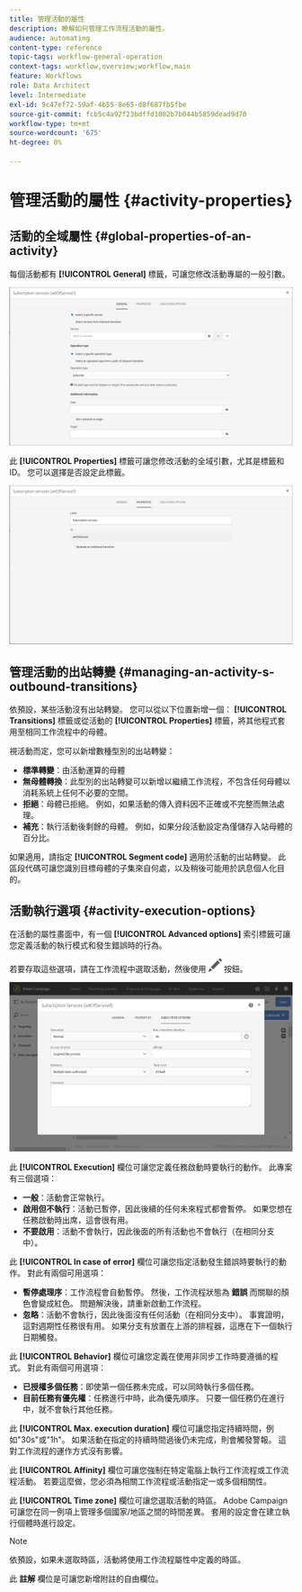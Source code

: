```yaml
---
title: 管理活動的屬性
description: 瞭解如何管理工作流程活動的屬性。
audience: automating
content-type: reference
topic-tags: workflow-general-operation
context-tags: workflow,overview;workflow,main
feature: Workflows
role: Data Architect
level: Intermediate
exl-id: 9c47ef72-59af-4b55-8e65-d8f687fb5fbe
source-git-commit: fcb5c4a92f23bdffd1082b7b044b5859dead9d70
workflow-type: tm+mt
source-wordcount: '675'
ht-degree: 0%

---
```


# 管理活動的屬性 {#activity-properties}

## 活動的全域屬性 {#global-properties-of-an-activity}

每個活動都有 **[!UICONTROL General]** 標籤，可讓您修改活動專屬的一般引數。

![](assets/activity-properties.png)

此 **[!UICONTROL Properties]** 標籤可讓您修改活動的全域引數，尤其是標籤和ID。 您可以選擇是否設定此標籤。

![](assets/activity-properties2.png)

## 管理活動的出站轉變 {#managing-an-activity-s-outbound-transitions}

依預設，某些活動沒有出站轉變。 您可以從以下位置新增一個： **[!UICONTROL Transitions]** 標籤或從活動的 **[!UICONTROL Properties]** 標籤，將其他程式套用至相同工作流程中的母體。

視活動而定，您可以新增數種型別的出站轉變：

* **標準轉變**：由活動運算的母體
* **無母體轉換**：此型別的出站轉變可以新增以繼續工作流程，不包含任何母體以消耗系統上任何不必要的空間。
* **拒絕**：母體已拒絕。 例如，如果活動的傳入資料因不正確或不完整而無法處理。
* **補充**：執行活動後剩餘的母體。 例如，如果分段活動設定為僅儲存入站母體的百分比。

如果適用，請指定 **[!UICONTROL Segment code]** 適用於活動的出站轉變。 此區段代碼可讓您識別目標母體的子集來自何處，以及稍後可能用於訊息個人化目的。

## 活動執行選項 {#activity-execution-options}

在活動的屬性畫面中，有一個 **[!UICONTROL Advanced options]** 索引標籤可讓您定義活動的執行模式和發生錯誤時的行為。

若要存取這些選項，請在工作流程中選取活動，然後使用 ![](assets/edit_darkgrey-24px.png) 按鈕。

![](assets/wkf_advanced_parameters.png)

此 **[!UICONTROL Execution]** 欄位可讓您定義任務啟動時要執行的動作。 此專案有三個選項：

* **一般**：活動會正常執行。
* **啟用但不執行**：活動已暫停，因此後續的任何未來程式都會暫停。 如果您想在任務啟動時出席，這會很有用。
* **不要啟用**：活動不會執行，因此後面的所有活動也不會執行（在相同分支中）。

此 **[!UICONTROL In case of error]** 欄位可讓您指定活動發生錯誤時要執行的動作。 對此有兩個可用選項：

* **暫停處理序**：工作流程會自動暫停。 然後，工作流程狀態為 **錯誤** 而關聯的顏色會變成紅色。 問題解決後，請重新啟動工作流程。
* **忽略**：活動不會執行，因此後面沒有任何活動（在相同分支中）。 事實證明，這對週期性任務很有用。 如果分支有放置在上游的排程器，這應在下一個執行日期觸發。

此 **[!UICONTROL Behavior]** 欄位可讓您定義在使用非同步工作時要遵循的程式。 對此有兩個可用選項：

* **已授權多個任務**：即使第一個任務未完成，可以同時執行多個任務。
* **目前任務有優先權**：任務進行中時，此為優先順序。 只要一個任務仍在進行中，就不會執行其他任務。

此 **[!UICONTROL Max. execution duration]** 欄位可讓您指定持續時間，例如&quot;30s&quot;或&quot;1h&quot;。 如果活動在指定的持續時間過後仍未完成，則會觸發警報。 這對工作流程的運作方式沒有影響。

此 **[!UICONTROL Affinity]** 欄位可讓您強制在特定電腦上執行工作流程或工作流程活動。 若要這麼做，您必須為相關工作流程或活動指定一或多個相關性。

此 **[!UICONTROL Time zone]** 欄位可讓您選取活動的時區。 Adobe Campaign可讓您在同一例項上管理多個國家/地區之間的時間差異。 套用的設定會在建立執行個體時進行設定。

>[!NOTE]
>
>依預設，如果未選取時區，活動將使用工作流程屬性中定義的時區。

此 **註解** 欄位是可讓您新增附註的自由欄位。
